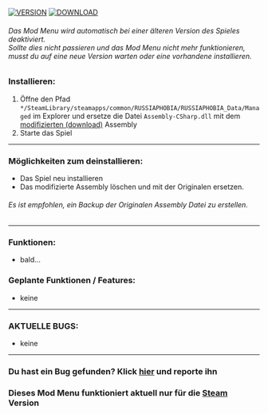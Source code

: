 [![VERSION](https://img.shields.io/badge/Version-1.1-red?style=for-the-badge)](https://github.com/mopsfl/unity-game-cheats/blob/main/RUSSIAPHOBIA/Mod%20Menu/)
[![DOWNLOAD](https://img.shields.io/badge/Download-green?style=for-the-badge)](https://github.com/mopsfl/dnSpy-codes/raw/main/RUSSIAPHOBIA/Mod%20Menu/Assembly-CSharp.dll)
###### Das Mod Menu wird automatisch bei einer älteren Version des Spieles deaktiviert. <br> Sollte dies nicht passieren und das Mod Menu nicht mehr funktionieren, musst du auf eine neue Version warten oder eine vorhandene installieren.

### Installieren:
1. Öffne den Pfad <code>*/SteamLibrary/steamapps/common/RUSSIAPHOBIA/RUSSIAPHOBIA_Data/Managed</code> im Explorer und ersetze die Datei <code>Assembly-CSharp.dll</code> mit dem [modifizierten (download)](https://github.com/mopsfl/dnSpy-codes/raw/main/RUSSIAPHOBIA/Mod%20Menu/Assembly-CSharp.dll) Assembly 
2. Starte das Spiel

_________

### Möglichkeiten zum deinstallieren:
- Das Spiel neu installieren
- Das modifizierte Assembly löschen und mit der Originalen ersetzen.
###### Es ist empfohlen, ein Backup der Originalen Assembly Datei zu erstellen.
_________

### Funktionen:
- bald...

### Geplante Funktionen / Features:
- keine

_____________

### AKTUELLE BUGS:
- keine
_____________

### Du hast ein Bug gefunden? Klick [hier](https://github.com/mopsfl/unity-game-cheats/issues/new/choose) und reporte ihn
### Dieses Mod Menu funktioniert aktuell nur für die [Steam](https://store.steampowered.com/app/1184160/RUSSIAPHOBIA/) Version
